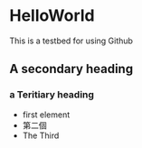 # HelloWorld
This is a testbed for using Github
## A secondary heading
### a Teritiary heading
* first element
* 第二個
* The Third
